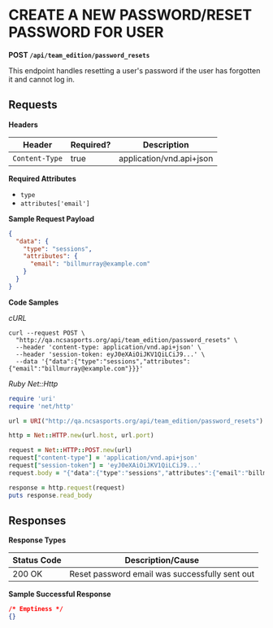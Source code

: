 # CREATE A NEW PASSWORD/RESET PASSWORD FOR USER

**POST `/api/team_edition/password_resets`**

This endpoint handles resetting a user's password if the user has forgotten it and cannot log in.

## Requests

**Headers**

| Header          | Required? | Description                |
|-----------------|-----------|----------------------------|
| `Content-Type`  | true      | application/vnd.api+json   |

**Required Attributes**

* `type`
* `attributes['email']`

**Sample Request Payload**

```json
{
  "data": {
    "type": "sessions",
    "attributes": {
      "email": "billmurray@example.com"
    }
  }
}
```

**Code Samples**

_cURL_

```shell
curl --request POST \
  "http://qa.ncsasports.org/api/team_edition/password_resets" \
  --header 'content-type: application/vnd.api+json' \
  --header 'session-token: eyJ0eXAiOiJKV1QiLCiJ9...' \
  --data '{"data":{"type":"sessions","attributes":{"email":"billmurray@example.com"}}}'
```


_Ruby Net::Http_

```ruby
require 'uri'
require 'net/http'

url = URI("http://qa.ncsasports.org/api/team_edition/password_resets")

http = Net::HTTP.new(url.host, url.port)

request = Net::HTTP::POST.new(url)
request["content-type"] = 'application/vnd.api+json'
request["session-token"] = 'eyJ0eXAiOiJKV1QiLCiJ9...'
request.body = "{"data":{"type":"sessions","attributes":{"email":"billmurray@example.com"}}}"

response = http.request(request)
puts response.read_body
```


## Responses

**Response Types**

| Status Code               | Description/Cause                                     |
|---------------------------|-------------------------------------------------------|
| 200 OK                    | Reset password email was successfully sent out        |


**Sample Successful Response**

```json
/* Emptiness */
{}
```
